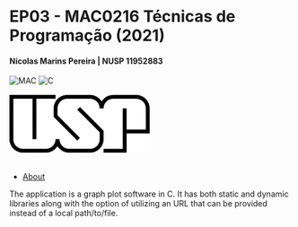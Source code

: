 # EP03 - MAC0216 Técnicas de Programação (2021) </br>
#### Nícolas Marins Pereira | NUSP 11952883

![MAC](https://img.shields.io/badge/MAC-0216-success?style=flat-square) ![C](https://img.shields.io/badge/-C-blue?style=flat-square)
</br></br>
<img src="./resources/usp.png" alt="Logo" style="width: 250px; height: auto;"></br></br>
<!--ts-->
   * [About](#About)
<!--te-->
<p align="left" id="About">
The application is a graph plot software in C. It has both static and dynamic libraries along with the option of utilizing an URL that can be provided instead of a local path/to/file.
</p>